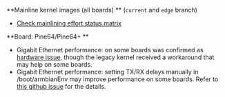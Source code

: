 **Mainline kernel images (all boards) ** (`current` and `edge` branch)

- [Check mainlining effort status matrix](https://linux-sunxi.org/Linux_mainlining_effort#Status_Matrix)

**Board: Pine64/Pine64+ **

- Gigabit Ethernet performance: on some boards was confirmed as [hardware issue](https://forum.pine64.org/showthread.php?tid=835&pid=19773#pid19773), though the legacy kernel received a workaround that may help on some boards.
- Gigabit Ethernet performance: setting TX/RX delays manually in /boot/armbianEnv may improve performance on some boards. Refer to [this github issue](https://github.com/igorpecovnik/lib/issues/546) for the details.
